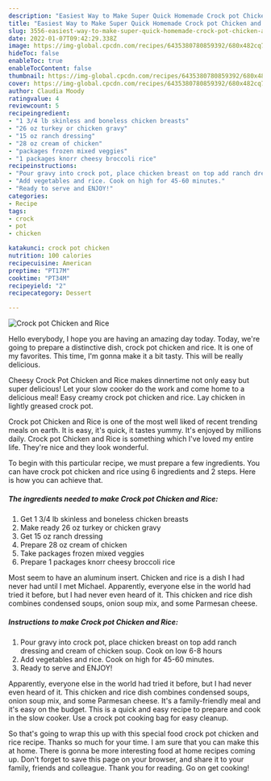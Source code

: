 ```yaml
---
description: "Easiest Way to Make Super Quick Homemade Crock pot Chicken and Rice"
title: "Easiest Way to Make Super Quick Homemade Crock pot Chicken and Rice"
slug: 3556-easiest-way-to-make-super-quick-homemade-crock-pot-chicken-and-rice
date: 2022-01-07T09:42:29.338Z
image: https://img-global.cpcdn.com/recipes/6435380780859392/680x482cq70/crock-pot-chicken-and-rice-recipe-main-photo.jpg
hideToc: false
enableToc: true
enableTocContent: false
thumbnail: https://img-global.cpcdn.com/recipes/6435380780859392/680x482cq70/crock-pot-chicken-and-rice-recipe-main-photo.jpg
cover: https://img-global.cpcdn.com/recipes/6435380780859392/680x482cq70/crock-pot-chicken-and-rice-recipe-main-photo.jpg
author: Claudia Moody
ratingvalue: 4
reviewcount: 5
recipeingredient:
- "1 3/4 lb skinless and boneless chicken breasts"
- "26 oz turkey or chicken gravy"
- "15 oz ranch dressing"
- "28 oz cream of chicken"
- "packages frozen mixed veggies"
- "1 packages knorr cheesy broccoli rice"
recipeinstructions:
- "Pour gravy into crock pot, place chicken breast on top add ranch dressing and cream of chicken soup. Cook on low 6-8 hours"
- "Add vegetables and rice. Cook on high for 45-60 minutes."
- "Ready to serve and ENJOY!"
categories:
- Recipe
tags:
- crock
- pot
- chicken

katakunci: crock pot chicken 
nutrition: 100 calories
recipecuisine: American
preptime: "PT17M"
cooktime: "PT34M"
recipeyield: "2"
recipecategory: Dessert

---
```



![Crock pot Chicken and Rice](https://img-global.cpcdn.com/recipes/6435380780859392/680x482cq70/crock-pot-chicken-and-rice-recipe-main-photo.jpg)

Hello everybody, I hope you are having an amazing day today. Today, we're going to prepare a distinctive dish, crock pot chicken and rice. It is one of my favorites. This time, I'm gonna make it a bit tasty. This will be really delicious.

Cheesy Crock Pot Chicken and Rice makes dinnertime not only easy but super delicious! Let your slow cooker do the work and come home to a delicious meal! Easy creamy crock pot chicken and rice. Lay chicken in lightly greased crock pot.

Crock pot Chicken and Rice is one of the most well liked of recent trending meals on earth. It is easy, it's quick, it tastes yummy. It's enjoyed by millions daily. Crock pot Chicken and Rice is something which I've loved my entire life. They're nice and they look wonderful.


To begin with this particular recipe, we must prepare a few ingredients. You can have crock pot chicken and rice using 6 ingredients and 2 steps. Here is how you can achieve that.

<!--inarticleads1-->

##### The ingredients needed to make Crock pot Chicken and Rice:

1. Get 1 3/4 lb skinless and boneless chicken breasts
1. Make ready 26 oz turkey or chicken gravy
1. Get 15 oz ranch dressing
1. Prepare 28 oz cream of chicken
1. Take packages frozen mixed veggies
1. Prepare 1 packages knorr cheesy broccoli rice


Most seem to have an aluminum insert. Chicken and rice is a dish I had never had until I met Michael. Apparently, everyone else in the world had tried it before, but I had never even heard of it. This chicken and rice dish combines condensed soups, onion soup mix, and some Parmesan cheese. 

<!--inarticleads2-->

##### Instructions to make Crock pot Chicken and Rice:

1. Pour gravy into crock pot, place chicken breast on top add ranch dressing and cream of chicken soup. Cook on low 6-8 hours
1. Add vegetables and rice. Cook on high for 45-60 minutes.
1. Ready to serve and ENJOY!

Apparently, everyone else in the world had tried it before, but I had never even heard of it. This chicken and rice dish combines condensed soups, onion soup mix, and some Parmesan cheese. It&#39;s a family-friendly meal and it&#39;s easy on the budget. This is a quick and easy recipe to prepare and cook in the slow cooker. Use a crock pot cooking bag for easy cleanup. 

So that's going to wrap this up with this special food crock pot chicken and rice recipe. Thanks so much for your time. I am sure that you can make this at home. There is gonna be more interesting food at home recipes coming up. Don't forget to save this page on your browser, and share it to your family, friends and colleague. Thank you for reading. Go on get cooking!
